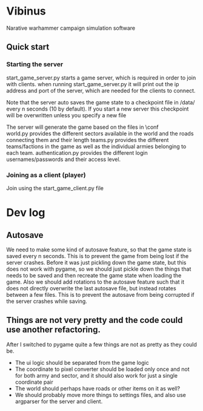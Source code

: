 # Vibinus
Narative warhammer campaign simulation software

## Quick start



### Starting the server
start_game_server.py starts a game server, which is required in order to join with clients.
when running start_game_server.py it will print out the ip address and port of the server, which are needed for the clients to connect.

Note that the server auto saves the game state to a checkpoint file in /data/ every n seconds (10 by default).
If you start a new server this checkpoint will be overwritten unless you specify a new file

The server will generate the game based on the files in \conf\
world.py provides the different sectors available in the world and the roads connecting them and their length
teams.py provides the different teams/factions in the game as well as the individual armies belonging to each team.
authentication.py provides the different login usernames/passwords and their access level. 

### Joining as a client (player)

Join using the start_game_client.py file

	

# Dev log

## Autosave
We need to make some kind of autosave feature, so that the game state is saved every n seconds. This is to prevent the game from being lost if the server crashes.
Before it was just pickling down the game state, but this does not work with pygame, so we should just pickle down the things that needs to be saved and then recreate the game state when loading the game.
Also we should add rotations to the autosave feature such that it does not directly overwrite the last autosave file, but instead rotates between a few files. This is to prevent the autosave from being corrupted if the server crashes while saving.

## Things are not very pretty and the code could use another refactoring.
After I switched to pygame quite a few things are not as pretty as they could be.
- The ui logic should be separated from the game logic
- The coordinate to pixel converter should be loaded only once and not for both army and sector, and it should also work for just a single coordinate pair
- The world should perhaps have roads or other items on it as well?
- We should probably move more things to settings files, and also use argparser for the server and client.